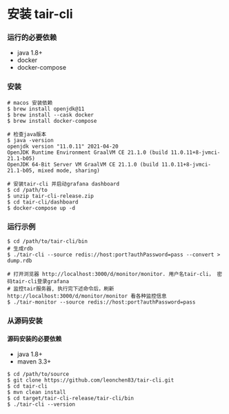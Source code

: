 # 安装 tair-cli

### 运行的必要依赖
* java 1.8+
* docker
* docker-compose

### 安装
```shell
# macos 安装依赖
$ brew install openjdk@11
$ brew install --cask docker
$ brew install docker-compose

# 检查java版本
$ java -version
openjdk version "11.0.11" 2021-04-20
OpenJDK Runtime Environment GraalVM CE 21.1.0 (build 11.0.11+8-jvmci-21.1-b05)
OpenJDK 64-Bit Server VM GraalVM CE 21.1.0 (build 11.0.11+8-jvmci-21.1-b05, mixed mode, sharing)

# 安装tair-cli 并启动grafana dashboard
$ cd /path/to
$ unzip tair-cli-release.zip
$ cd tair-cli/dashboard
$ docker-compose up -d
```

### 运行示例
```shell
$ cd /path/to/tair-cli/bin
# 生成rdb
$ ./tair-cli --source redis://host:port?authPassword=pass --convert > dump.rdb

# 打开浏览器 http://localhost:3000/d/monitor/monitor. 用户名tair-cli， 密码tair-cli登录grafana
# 监控tair服务器, 执行完下述命令后，刷新http://localhost:3000/d/monitor/monitor 看各种监控信息
$ ./tair-monitor --source redis://host:port?authPassword=pass
```

### 从源码安装

#### 源码安装的必要依赖
* java 1.8+
* maven 3.3+

```shell
$ cd /path/to/source
$ git clone https://github.com/leonchen83/tair-cli.git
$ cd tair-cli
$ mvn clean install
$ cd target/tair-cli-release/tair-cli/bin
$ ./tair-cli --version
```